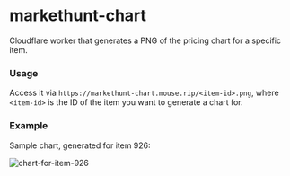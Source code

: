 # markethunt-chart

Cloudflare worker that generates a PNG of the pricing chart for a specific item.

### Usage

Access it via `https://markethunt-chart.mouse.rip/<item-id>.png`, where `<item-id>` is the ID of the item you want to generate a chart for.

### Example

Sample chart, generated for item 926:

![chart-for-item-926](https://markethunt-chart.mouse.rip/926.png)
